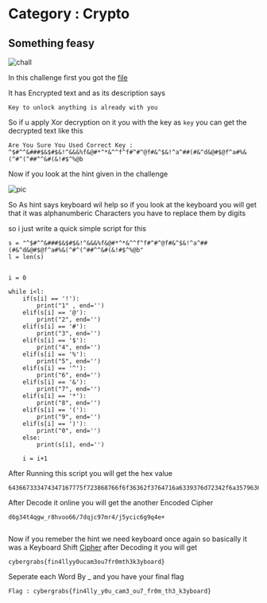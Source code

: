 # Category : Crypto

## Something feasy

![chall](https://github.com/sachin320/The-CyberGrabs-CTF/blob/main/Chall%20Img/img/Something%20Feasy.PNG)

In this challenge first you got the [file](https://github.com/sachin320/The-CyberGrabs-CTF/blob/main/Chall%20file/feasy.txt)

It has Encrypted text  and as its description says

```Key to unlock anything is already with you ```

So if u apply Xor decryption on it you with the key as ```key``` you can get the decrypted text like this 

```
Are You Sure You Used Correct Key : ^$#^^&###$&$#$&!^&&&%f&@#*^*&^^f^f#^#^@f#&^$&!^a^##(#&^d&@#$@f^a#%&(^#^(^##^^&#(&!#$^%@b

```
Now if you look at the hint given in the challenge 

![pic](https://github.com/sachin320/The-CyberGrabs-CTF/blob/main/Chall%20Img/img/feasy%20hint.PNG)

So As hint says keyboard wil help so if you look at the keyboard you will get that it was alphanumberic Characters you have to replace them by digits 

so i just write a quick simple script for this 

```
s = "^$#^^&###$&$#$&!^&&&%f&@#*^*&^^f^f#^#^@f#&^$&!^a^##(#&^d&@#$@f^a#%&(^#^(^##^^&#(&!#$^%@b"
l = len(s)


i = 0

while i<l:
    if(s[i] == '!'):
        print("1" , end='')
    elif(s[i] == '@'):
        print("2", end='')
    elif(s[i] == '#'):
        print("3", end='')
    elif(s[i] == '$'):
        print("4", end='')
    elif(s[i] == '%'):
        print("5", end='')
    elif(s[i] == '^'):
        print("6", end='')
    elif(s[i] == '&'):
        print("7", end='')
    elif(s[i] == '*'):
        print("8", end='')
    elif(s[i] == '('):
        print("9", end='')
    elif(s[i] == ')'):
        print("0", end='')
    else:
        print(s[i], end='')

    i = i+1
   ```
After Running this script you will get the hex value 

```
643667333474347167775f723868766f6f36362f3764716a6339376d72342f6a35796369633667397134652b

```

After Decode it online you will get the another Encoded Cipher 

```
d6g34t4qgw_r8hvoo66/7dqjc97mr4/j5ycic6g9q4e+
 
```
Now if you remeber the hint we need keyboard once again so basically it was a Keyboard Shift [Cipher](https://www.dcode.fr/keyboard-shift-cipher)
after Decoding it you will get 

```cybergrabs{fin4llyy0ucam3ou7fr0mth3k3yboard}```

Seperate each Word By _ and you have your final flag 
```
Flag : cybergrabs{fin4lly_y0u_cam3_ou7_fr0m_th3_k3yboard}

```
